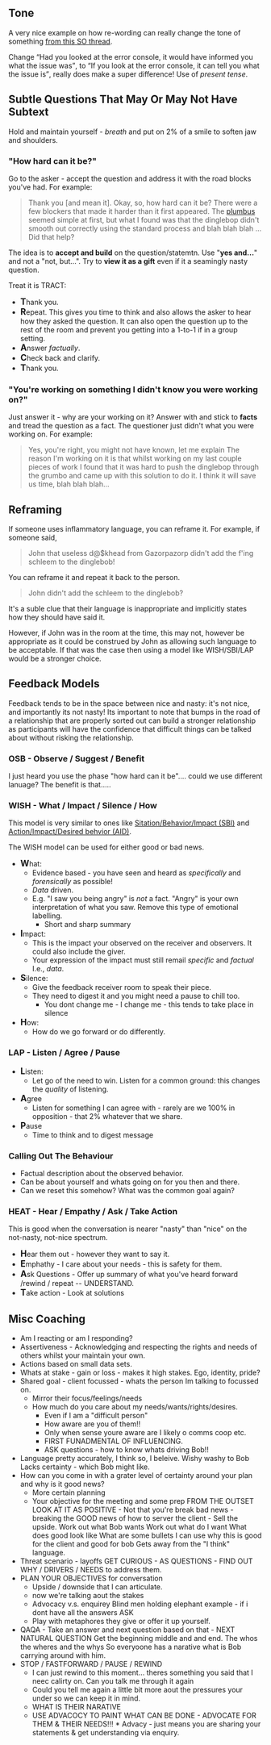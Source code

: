 ## Tone
A very nice example on how re-wording can really change the tone of
something [from this SO thread](http://meta.stackoverflow.com/questions/323579/am-i-being-too-snippy-or-how-should-one-treat-questions-where-op-doesnt-chec?cb=1).


Change <q>Had you looked at the error console, it would have informed you what the issue was</q>, to <q>If you look at the error console, it can tell you what the issue is</q>, really does make a super difference! Use of *present tense*.


## Subtle Questions That May Or May Not Have Subtext
Hold and maintain yourself - *breath* and put on 2% of a smile to soften jaw and shoulders.

### "How hard can it be?"
Go to the asker - accept the question and address it with the road blocks you've had. For example:

> Thank you [and mean it]. Okay, so, how hard can it be?
> There were a few blockers that made it harder than it first appeared.
> The [plumbus](https://youtu.be/SWMGd_rzRdY) seemed simple at first, but what I found was that the
> dinglebop didn't smooth out correctly using the standard process and blah blah blah ...
> Did that help?

The idea is to **accept and build** on the question/statemtn. Use "**yes and...**" and not a "not, but...".
Try to **view it as a gift** even if it a seamingly nasty question.

Treat it is TRACT:

* <span style="font-size: 120%;">**T**</span>hank you.
* <span style="font-size: 120%;">**R**</span>epeat.
  This gives you time to think and also allows the asker to hear how they asked the question. It can also open the
  question up to the rest of the room and prevent you getting into a 1-to-1 if in a group setting.
* <span style="font-size: 120%;">**A**</span>nswer *factually*.
* <span style="font-size: 120%;">**C**</span>heck back and clarify.
* <span style="font-size: 120%;">**T**</span>hank you.

### "You're working on something I didn't know you were working on?"
Just answer it - why are your working on it? Answer with and stick to **facts** and tread the question as a fact. The
questioner just didn't what you were working on. For example:

> Yes, you're right, you might not have known, let me explain The reason I'm working on it is that whilst
> working on my last couple pieces of work I found that it was hard to push the dinglebop through the grumbo
> and came up with this solution to do it. I think it will save us time, blah blah blah...

## Reframing
If someone uses inflammatory language, you can reframe it. For example, if someone said,

> John that useless d@$khead from Gazorpazorp didn't add the f'ing schleem to the dinglebob!

You can reframe it and repeat it back to the person.

> John didn't add the schleem to the dinglebob? 

It's a suble clue that their language is inappropriate and implicitly states how they should have said it.

However, if John was in the room at the time, this may not, however be appropriate as it could be construed by John
as allowing such language to be acceptable. If that was the case then using a model like WISH/SBI/LAP would be a
stronger choice.

## Feedback Models
Feedback tends to be in the space between nice and nasty: it's not nice, and importantly its not nasty! Its important
to note that bumps in the road of a relationship that are properly sorted out can build a stronger relationship as
participants will have the confidence that difficult things can be talked about without risking the relationship.

### OSB - Observe / Suggest / Benefit
I just heard you use the phase "how hard can it be".... could we use different lanuage? The benefit is that.....

### WISH - What / Impact / Silence / How
This model is very similar to ones like [Sitation/Behavior/Impact (SBI)](https://www.mindtools.com/pages/article/situation-behavior-impact-feedback.htm)
and [Action/Impact/Desired behvior (AID)](https://andiroberts.com/aid-feedback-model/).

The WISH model can be used for either good or bad news.

* <span style="font-size: 120%;">**W**</span>hat:
    * Evidence based - you have seen and heard as *specifically* and *forensically* as possible!
    * *Data* driven.
    * E.g. "I saw you being angry" is *not* a fact. "Angry" is your own interpretation of what you saw.
			Remove this type of emotional labelling.
		* Short and sharp summary
* <span style="font-size: 120%;">**I**</span>mpact:
    * This is the impact your observed on the receiver and observers. It could also include the giver.
    * Your expression of the impact must still remail *specific* and *factual* I.e., *data*.
* <span style="font-size: 120%;">**S**</span>ilence:
    * Give the feedback receiver room to speak their piece.
    * They need to digest it and you might need a pause to chill too.
		* You dont change me - I change me - this tends to take place in silence
* <span style="font-size: 120%;">**H**</span>ow:
    * How do we go forward or do differently.

### LAP - Listen / Agree / Pause
* <span style="font-size:120%;">**L**</span>isten:
    * Let go of the need to win. Listen for a common ground: this changes the *quality* of listening.
* <span style="font-size:120%;">**A**</span>gree
    * Listen for something I can agree with - rarely are we 100% in opposition - that 2% whatever that we share.
* <span style="font-size:120%;">**P**</span>ause
    * Time to think and to digest message

### Calling Out The Behaviour
* Factual description about the observed behavior.
* Can be about yourself and whats going on for you then and there.
* Can we reset this somehow? What was the common goal again?

### HEAT - Hear / Empathy / Ask / Take Action
This is good when the conversation is nearer "nasty" than "nice" on the not-nasty, not-nice spectrum.
* <span style="font-size:120%;">**H**</span>ear them out - however they want to say it.
* <span style="font-size:120%;">**E**</span>mphathy - I care about your needs - this is safety for them.
* <span style="font-size:120%;">**A**</span>sk Questions - Offer up summary of what you've heard forward /rewind / repeat -- UNDERSTAND.
* <span style="font-size:120%;">**T**</span>ake action - Look at solutions

## Misc Coaching
* Am I reacting or am I responding?
* Assertiveness - Acknowledging and respecting the rights and needs of others whilst your maintain your own.
* Actions based on small data sets.
* Whats at stake - gain or loss - makes it high stakes. Ego, identity, pride?
* Shared goal - client focussed - whats the person Im talking to focussed on.
	* Mirror their focus/feelings/needs
	* How much do you care about my needs/wants/rights/desires.
		* Even if I am a "difficult person"
		* How aware are you of them!!
		* Only when sense youre aware are I likely o comms coop etc.
		* FIRST FUNADMENTAL OF INFLUENCING.
		* ASK questions - how to know whats driving Bob!!
* Language pretty accurately, I think so, I beleive.
	Wishy washy to Bob
	Lacks certainty - which Bob might like.
* How can you come in with a grater level of certainty around your plan and why is it good news?
	- More certain planning
	- Your objective for the meeting and some prep
		FROM THE OUTSET LOOK AT IT AS POSITIVE - Not that you're break bad news 
			- breaking the GOOD news of how to server the client
			- Sell the upside.
		Work out what Bob wants
		Work out what do I want
		What does good look like
		What are some bullets I can use why this is good for the client and good for bob
		Gets away from the "I think" language.
* Threat scenario - layoffs
	GET CURIOUS - AS QUESTIONS - FIND OUT WHY / DRIVERS / NEEDS to address them.
* PLAN YOUR OBJECTIVES for conversation
	- Upside / downside that I can articulate.
	- now we're talking aout the stakes
	- Advocacy v.s. enquirey
		Blind men holding elephant example - if i dont have all the answers ASK
	* Play with metaphores they give or offer it up yourself.
* QAQA - Take an answer and next question based on that - NEXT NATURAL QUESTION
	Get the beginning middle and and end.
	The whos the wheres and the whys
	So everyoone has a narative  what is Bob carrying around with him.
* STOP / FASTFORWARD / PAUSE / REWIND
	* I can just rewind to this moment... theres something you said that I neec calirty on. Can you talk me through it again
	* Could you tell me again a little bit more aout the pressures your under so we can keep it in mind.
	* WHAT IS THEIR NARATIVE
	* USE ADVACOCY TO PAINT WHAT CAN BE DONE - ADVOCATE FOR THEM & THEIR NEEDS!!!
		  * Advacy - just means you are sharing your statements & get understanding via enquiry.